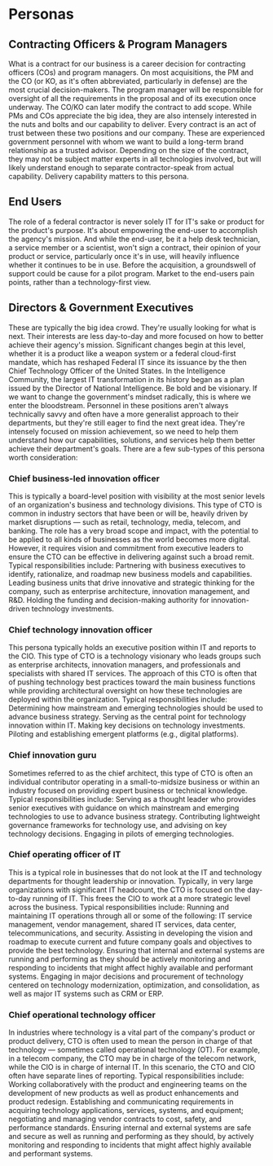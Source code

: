 # Personas

## Contracting Officers & Program Managers
What is a contract for our business is a career decision for contracting officers (COs) and program managers.  On most acquisitions, the PM and the CO (or KO, as it's often abbreviated, particularly in defense) are the most crucial decision-makers.  The program manager will be responsible for oversight of all the requirements in the proposal and of its execution once underway.  The CO/KO can later modify the contract to add scope.  While PMs and COs appreciate the big idea, they are also intensely interested in the nuts and bolts and our capability to deliver. Every contract is an act of trust between these two positions and our company.  These are experienced government personnel with whom we want to build a long-term brand relationship as a trusted advisor. Depending on the size of the contract, they may not be subject matter experts in all technologies involved, but will likely understand enough to separate contractor-speak from actual capability.  Delivery capability matters to this persona.

## End Users
The role of a federal contractor is never solely IT for IT's sake or product for the product's purpose.  It's about empowering the end-user to accomplish the agency's mission.  And while the end-user, be it a help desk technician, a service member or a scientist, won't sign a contract, their opinion of your product or service, particularly once it's in use, will heavily influence whether it continues to be in use.   Before the acquisition, a groundswell of support could be cause for a pilot program.  Market to the end-users pain points, rather than a technology-first view.

## Directors & Government Executives
These are typically the big idea crowd.  They're usually looking for what is next.  Their interests are less day-to-day and more focused on how to better achieve their agency's mission.  Significant changes begin at this level, whether it is a product like a weapon system or a federal cloud-first mandate, which has reshaped Federal IT since its issuance by the then Chief Technology Officer of the United States.  In the Intelligence Community, the largest IT transformation in its history began as a plan issued by the Director of National Intelligence.  Be bold and be visionary. If we want to change the government's mindset radically, this is where we enter the bloodstream.  Personnel in these positions aren't always technically savvy and often have a more generalist approach to their departments, but they're still eager to find the next great idea.  They're intensely focused on mission achievement, so we need to help them understand how our capabilities, solutions, and services help them better achieve their department's goals.   There are a few sub-types of this persona worth consideration:
### Chief business-led innovation officer
This is typically a board-level position with visibility at the most senior levels of an organization's business and technology divisions.  This type of CTO is common in industry sectors that have been or will be, heavily driven by market disruptions — such as retail, technology, media, telecom, and banking.  The role has a very broad scope and impact, with the potential to be applied to all kinds of businesses as the world becomes more digital.  However, it requires vision and commitment from executive leaders to ensure the CTO can be effective in delivering against such a broad remit.  Typical responsibilities include: Partnering with business executives to identify, rationalize, and roadmap new business models and capabilities.  Leading business units that drive innovative and strategic thinking for the company, such as enterprise architecture, innovation management, and R&D.  Holding the funding and decision-making authority for innovation-driven technology investments.
### Chief technology innovation officer
This persona typically holds an executive position within IT and reports to the CIO.  This type of CTO is a technology visionary who leads groups such as enterprise architects, innovation managers, and professionals and specialists with shared IT services.  The approach of this CTO is often that of pushing technology best practices toward the main business functions while providing architectural oversight on how these technologies are deployed within the organization.  Typical responsibilities include: Determining how mainstream and emerging technologies should be used to advance business strategy.  Serving as the central point for technology innovation within IT.  Making key decisions on technology investments.  Piloting and establishing emergent platforms (e.g., digital platforms).
### Chief innovation guru
Sometimes referred to as the chief architect, this type of CTO is often an individual contributor operating in a small-to-midsize business or within an industry focused on providing expert business or technical knowledge.  Typical responsibilities include: Serving as a thought leader who provides senior executives with guidance on which mainstream and emerging technologies to use to advance business strategy.  Contributing lightweight governance frameworks for technology use, and advising on key technology decisions.  Engaging in pilots of emerging technologies.
### Chief operating officer of IT
This is a typical role in businesses that do not look at the IT and technology departments for thought leadership or innovation.  Typically, in very large organizations with significant IT headcount, the CTO is focused on the day-to-day running of IT.  This frees the CIO to work at a more strategic level across the business. Typical responsibilities include:  Running and maintaining IT operations through all or some of the following: IT service management, vendor management, shared IT services, data center, telecommunications, and security.  Assisting in developing the vision and roadmap to execute current and future company goals and objectives to provide the best technology.  Ensuring that internal and external systems are running and performing as they should be actively monitoring and responding to incidents that might affect highly available and performant systems.  Engaging in major decisions and procurement of technology centered on technology modernization, optimization, and consolidation, as well as major IT systems such as CRM or ERP.
### Chief operational technology officer
In industries where technology is a vital part of the company's product or product delivery, CTO is often used to mean the person in charge of that technology — sometimes called operational technology (OT).  For example, in a telecom company, the CTO may be in charge of the telecom network, while the CIO is in charge of internal IT.  In this scenario, the CTO and CIO often have separate lines of reporting.  Typical responsibilities include: Working collaboratively with the product and engineering teams on the development of new products as well as product enhancements and product redesign.  Establishing and communicating requirements in acquiring technology applications, services, systems, and equipment; negotiating and managing vendor contracts to cost, safety, and performance standards.  Ensuring internal and external systems are safe and secure as well as running and performing as they should, by actively monitoring and responding to incidents that might affect highly available and performant systems.




